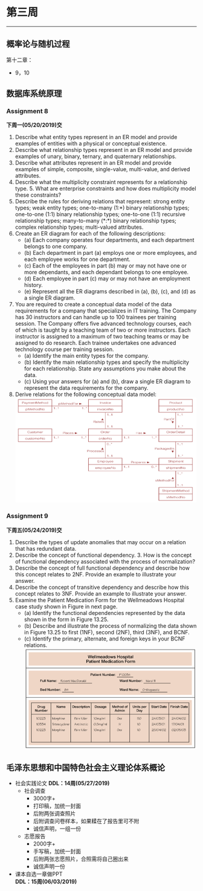 # 第三周  
---  

## 概率论与随机过程  
第十二章：  
- 9，10  

## 数据库系统原理  
### Assignment 8  
**下周一(05/20/2019)交**  
1. Describe what entity types represent in an ER model and provide examples of entities with a physical or conceptual existence.  
2. Describe what relationship types represent in an ER model and provide examples of unary, binary, ternary, and quaternary relationships.  
3. Describe what attributes represent in an ER model and provide examples of simple, composite, single-value, multi-value, and derived attributes.  
4. Describe what the multiplicity constraint represents for a relationship type. 5. What are enterprise constraints and how does multiplicity model these constraints?  
6. Describe the rules for deriving relations that represent: strong entity types; weak entity types; one-to-many (1:\*) binary relationship types; one-to-one (1:1) binary relationship types; one-to-one (1:1) recursive relationship types; many-to-many (\*:\*) binary relationship types; complex relationship types; multi-valued attributes.  
7. Create an ER diagram for each of the following descriptions:
	- (a) Each company operates four departments, and each department belongs to one company.  
	- (b) Each department in part (a) employs one or more employees, and each employee works for one department.  
	- (c) Each of the employees in part (b) may or may not have one or more dependants, and each dependant belongs to one employee.  
	- (d) Each employee in part (c) may or may not have an employment history.  
	- (e) Represent all the ER diagrams described in (a), (b), (c), and (d) as a single ER diagram.  
7. You are required to create a conceptual data model of the data requirements for a company that specializes in IT training. The Company has 30 instructors and can handle up to 100 trainees per training session. The Company offers five advanced technology courses, each of which is taught by a teaching team of two or more instructors. Each instructor is assigned to a maximum of two teaching teams or may be assigned to do research. Each trainee undertakes one advanced technology course per training session.  
	- (a) Identify the main entity types for the company.  
	- (b) Identify the main relationship types and specify the multiplicity for each relationship. State any assumptions you make about the data.  
	- (c) Using your answers for (a) and (b), draw a single ER diagram to represent the data requirements for the company.  
8. Derive relations for the following conceptual data model:  
![chapter 8](img/8.png)  

### Assignment 9  
**下周五(05/24/2019)交**  
1. Describe the types of update anomalies that may occur on a relation that has redundant data.  
2. Describe the concept of functional dependency. 3. How is the concept of functional dependency associated with the process of normalization?  
4. Describe the concept of full functional dependency and describe how this concept relates to 2NF. Provide an example to illustrate your answer.  
5. Describe the concept of transitive dependency and describe how this concept relates to 3NF. Provide an example to illustrate your answer.  
6. Examine the Patient Medication Form for the Wellmeadows Hospital case study shown in Figure in next page.  
	- (a) Identify the functional dependencies represented by the data shown in the form in Figure 13.25.  
	- (b) Describe and illustrate the process of normalizing the data shown in Figure 13.25 to first (1NF), second (2NF), third (3NF), and BCNF.  
	- (c) Identify the primary, alternate, and foreign keys in your BCNF relations.  
![Chapter 9](img/9.png)  

## 毛泽东思想和中国特色社会主义理论体系概论  
- 社会实践论文
  **DDL：14周(05/27/2019)**  
	- 社会调查  
		- 3000字+  
		- 打印稿，加统一封面  
		- 后附两张调查照片  
		- 后附调查问卷样本，如果糅在了报告里可不附  
		- 诚信声明，一组一份  
	- 志愿报告  
		- 2000字+  
		- 手写稿，加统一封面  
		- 后附两张志愿照片，合照需将自己圈出来  
		- 诚信声明一份  
- 课本自选一章做PPT  
  **DDL：15周(06/03/2019)**  
